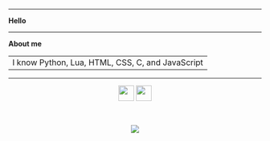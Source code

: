 <hr/>
<strong>Hello</strong><br/>
<hr/>
<strong>About me</strong><br/>
<table align="center">
  <tbody>
    <tr>
      <td align="center">I know Python, Lua, HTML, CSS, C, and JavaScript</td>
    </tr>
  </tbody>
</table>
<hr/>
<p align="center">
  <a href="https://www.ubuntu.com/desktop"><img src="https://88x31.kate.pet/Ubuntu-88x31.gif" height="31" /></a>
  <a href="https://cataas.com/cat/says/meow?fontSize=96&fontColor=white"><img src="https://88x31.kate.pet/catscape-loader.gif" height="31" /></a>
</p>
<br/>

<p align="center"><a href="https://github.com/kurulen"><img src="https://www.jwz.org/compass2.gif" /></a></p>
